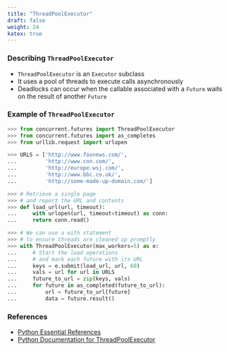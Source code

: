 ```yaml
---
title: "ThreadPoolExecutor"
draft: false
weight: 24
katex: true
---
```


### Describing `ThreadPoolExecutor`
- `ThreadPoolExecutor` is an `Executor` subclass
- It uses a pool of threads to execute calls asynchronously
- Deadlocks can occur when the callable associated with a `Future` waits on the result of another `Future`

### Example of `ThreadPoolExecutor`

```python
>>> from concurrent.futures import ThreadPoolExecutor
>>> from concurrent.futures import as_completes
>>> from urllib.request import urlopen

>>> URLS = ['http://www.foxnews.com/',
...         'http://www.cnn.com/',
...         'http://europe.wsj.com/',
...         'http://www.bbc.co.uk/',
...         'http://some-made-up-domain.com/']

>>> # Retrieve a single page
>>> # and report the URL and contents
>>> def load_url(url, timeout):
...     with urlopen(url, timeout=timeout) as conn:
...     return conn.read()

>>> # We can use a with statement
>>> # to ensure threads are cleaned up promptly
>>> with ThreadPoolExecutor(max_workers=5) as e:
...     # Start the load operations
...     # and mark each future with its URL
...     keys = e.submit(load_url, url, 60)
...     vals = url for url in URLS
...     future_to_url = zip(keys, vals)
...     for future in as_completed(future_to_url):
...         url = future_to_url[future]
...         data = future.result()
```

### References
- [Python Essential References](http://index-of.co.uk/Python/Python%20Essential%20Reference,%20Fourth%20Edition.pdf)
- [Python Documentation for ThreadPoolExecutor](https://docs.python.org/3/library/concurrent.futures.html#threadpoolexecutor)

